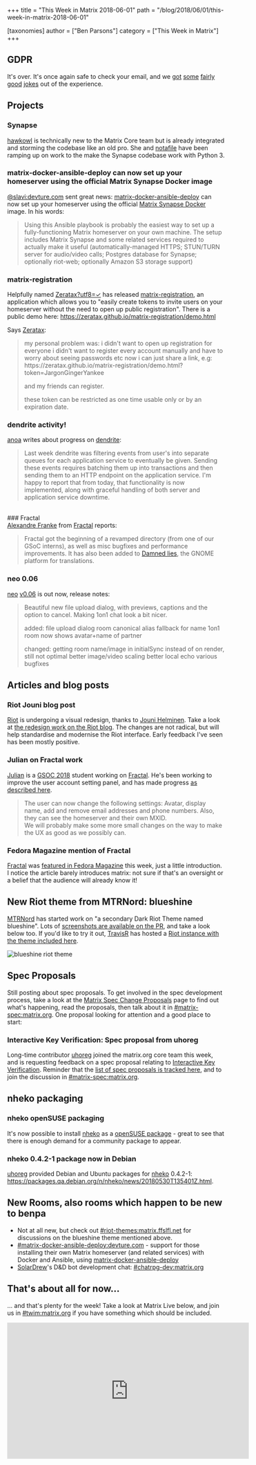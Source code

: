 +++
title = "This Week in Matrix 2018-06-01"
path = "/blog/2018/06/01/this-week-in-matrix-2018-06-01"

[taxonomies]
author = ["Ben Parsons"]
category = ["This Week in Matrix"]
+++

## GDPR

It's over. It's once again safe to check your email, and we <a href="https://twitter.com/marcusjdl/status/1000027860558581760">got</a> <a href="https://twitter.com/JasonLeeParsons/status/999957139228643328">some</a> <a href="https://twitter.com/rianjohnson/status/999730569641525248">fairly</a> <a href="https://twitter.com/mocent0/status/999385880287744001">good</a> <a href="https://twitter.com/cszabla/status/1001619286090280960">jokes</a> out of the experience.

## Projects

### Synapse

<a href="https://twitter.com/hawkieowl">hawkowl</a> is technically new to the Matrix Core team but is already integrated and storming the codebase like an old pro. She and <a href="https://matrix.to/#/@notafile:matrix.org">notafile</a> have been ramping up on work to the make the Synapse codebase work with Python 3.

### matrix-docker-ansible-deploy can now set up your homeserver using the official Matrix Synapse Docker image

<a href="https://matrix.to/#/@slavi:devture.com">@slavi:devture.com</a> sent great news: <a href="https://github.com/spantaleev/matrix-docker-ansible-deploy">matrix-docker-ansible-deploy</a> can now set up your homeserver using the official <a href="https://hub.docker.com/r/matrixdotorg/synapse/">Matrix Synapse Docker</a> image. In his words:
<blockquote>Using this Ansible playbook is probably the easiest way to set up a fully-functioning Matrix homeserver on your own machine. The setup includes Matrix Synapse and some related services required to actually make it useful (automatically-managed HTTPS; STUN/TURN server for audio/video calls; Postgres database for Synapse; optionally riot-web; optionally Amazon S3 storage support)</blockquote>

### matrix-registration

Helpfully named <a href="https://matrix.to/#/@zeratax:dmnd.sh">Zeratax?utf8=✓</a> has released <a href="https://github.com/ZerataX/matrix-registration">matrix-registration</a>, an application which allows you to "easily create tokens to invite users on your homeserver without the need to open up public registration". There is a public demo here: <a href="https://zeratax.github.io/matrix-registration/demo.html">https://zeratax.github.io/matrix-registration/demo.html</a>

Says <a href="https://matrix.to/#/@zeratax:dmnd.sh">Zeratax</a>:
<blockquote>my personal problem was:
i didn't want to open up registration for everyone
i didn't want to register every account manually and have to worry about seeing passwords etc
now i can just share a link, e.g:
https://zeratax.github.io/matrix-registration/demo.html?token=JargonGingerYankee

and my friends can register.

these token can be restricted as one time usable only or by an expiration date.
</blockquote>

### dendrite activity!

<a href="https://matrix.to/#/@andrewm:amorgan.xyz">anoa</a> writes about progress on <a href="https://github.com/matrix-org/dendrite">dendrite</a>:
<blockquote>Last week dendrite was filtering events from user's into separate queues for each application service to eventually be given. Sending these events requires batching them up into transactions and then sending them to an HTTP endpoint on the application service. I'm happy to report that from today, that functionality is now implemented, along with graceful handling of both server and application service downtime.</blockquote><br />
### Fractal
<br /><a href="https://matrix.to/#/@afranke:matrix.org">Alexandre Franke</a> from <a href="https://wiki.gnome.org/Apps/Fractal">Fractal</a> reports:<br /><blockquote>Fractal got the beginning of a revamped directory (from one of our GSoC interns), as well as misc bugfixes and performance improvements. It has also been added to <a href="https://l10n.gnome.org/">Damned lies</a>, the GNOME platform for translations.</blockquote>

### neo 0.06

<a href="https://github.com/f0x52/neo">neo</a> <a href="https://github.com/f0x52/neo/releases/tag/0.06">v0.06</a> is out now, release notes:
<blockquote>Beautiful new file upload dialog, with previews, captions and the option to cancel. Making 1on1 chat look a bit nicer.

added:
file upload dialog
room canonical alias fallback for name
1on1 room now shows avatar+name of partner

changed:
getting room name/image in initialSync instead of on render, still not optimal
better image/video scaling
better local echo
various bugfixes
</blockquote>

## Articles and blog posts

### Riot Jouni blog post

<a href="http://riot.im/">Riot</a> is undergoing a visual redesign, thanks to <a href="http://helminen.co/">Jouni Helminen</a>. Take a look at <a href="https://medium.com/@RiotChat/a-sneak-peek-at-a-whole-new-riot-im-1114df653782">the redesign work on the Riot blog</a>. The changes are not radical, but will help standardise and modernise the Riot interface. Early feedback I've seen has been mostly positive.

### Julian on Fractal work

<a href="https://matrix.to/#/@iamjsparber:matrix.org">Julian</a> is a <a href="https://summerofcode.withgoogle.com/projects/?sp-search=matrix">GSOC 2018</a> student working on <a href="https://wiki.gnome.org/Apps/Fractal">Fractal</a>. He's been working to improve the user account setting panel, and has made progress <a href="https://blogs.gnome.org/jsparber/2018/05/28/fractal-gsoc-progress/">as described here</a>.
<blockquote>The user can now change the following settings: Avatar, display name, add and remove email addresses and phone numbers. Also, they can see the homeserver and their own MXID.<br />We will probably make some more small changes on the way to make the UX as good as we possibly can.</blockquote>

### Fedora Magazine mention of Fractal

<a href="https://wiki.gnome.org/Apps/Fractal">Fractal</a> was <a href="https://fedoramagazine.org/fractal-gnome-matrix-chat-client/">featured in Fedora Magazine</a> this week, just a little introduction. I notice the article barely introduces matrix: not sure if that's an oversight or a belief that the audience will already know it!

## New Riot theme from MTRNord: blueshine

<a href="https://matrix.to/#/@MTRNord:matrix.ffslfl.net">MTRNord</a> has started work on "a secondary Dark Riot Theme named blueshine". Lots of <a href="https://github.com/vector-im/riot-web/pull/6816">screenshots are available on the PR</a>, and take a look below too. If you'd like to try it out, <a href="https://github.com/turt2live">TravisR</a> has hosted a <a href="https://t2bot.io/blueshine/">Riot instance with the theme included here</a>.

<img src="https://user-images.githubusercontent.com/1374914/40676029-c5103182-6379-11e8-9008-c12d894b67db.png" alt="blueshine riot theme" />

## Spec Proposals

Still posting about spec proposals. To get involved in the spec development process, take a look at the <a href="/docs/spec/proposals">Matrix Spec Change Proposals</a> page to find out what's happening, read the proposals, then talk about it in <a href="https://matrix.to/#/#matrix-spec:matrix.org">#matrix-spec:matrix.org</a>. One proposal looking for attention and a good place to start:

### Interactive Key Verification: Spec proposal from uhoreg

Long-time contributor <a href="https://matrix.to/#/@uhoreg:matrix.org">uhoreg</a> joined the matrix.org core team this week, and is requesting feedback on a spec proposal relating to <a href="https://docs.google.com/document/d/1SXmyjyNqClJ5bTHtwvp8tT1Db4pjlGVxfPQNdlQILqU/">Interactive Key Verification</a>. Reminder that the <a href="/docs/spec/proposals">list of spec proposals is tracked here</a>, and to join the discussion in <a href="https://matrix.to/#/#matrix-spec:matrix.org">#matrix-spec:matrix.org</a>.

## nheko packaging

### nheko openSUSE packaging

It's now possible to install <a href="https://github.com/mujx/nheko">nheko</a> as a <a href="https://software.opensuse.org/package/nheko"> openSUSE package</a> - great to see that there is enough demand for a community package to appear.

### nheko 0.4.2-1 package now in Debian

<a href="https://matrix.to/#/@uhoreg:matrix.org">uhoreg</a> provided Debian and Ubuntu packages for <a href="https://github.com/mujx/nheko">nheko</a> 0.4.2-1: <a href="https://packages.qa.debian.org/n/nheko/news/20180530T135401Z.html">https://packages.qa.debian.org/n/nheko/news/20180530T135401Z.html</a>.

## New Rooms, also rooms which happen to be new to benpa

<ul>
 	<li>Not at all new, but check out <a href="https://matrix.to/#/#riot-themes:matrix.ffslfl.net">#riot-themes:matrix.ffslfl.net</a> for discussions on the blueshine theme mentioned above.</li>
 	<li><a href="https://matrix.to/#/#matrix-docker-ansible-deploy:devture.com">#matrix-docker-ansible-deploy:devture.com</a> - support for those installing their own Matrix homeserver (and related services) with Docker and Ansible, using <a href="https://github.com/spantaleev/matrix-docker-ansible-deploy">matrix-docker-ansible-deploy</a></li>
 	<li><a href="https://matrix.to/#/@SolarDrew:matrix.org">SolarDrew</a>'s D&amp;D bot development chat: <a href="https://matrix.to/#/#chatrpg-dev:matrix.org">#chatrpg-dev:matrix.org</a></li>
</ul>

## That's about all for now…

… and that's plenty for the week! Take a look at Matrix Live below, and join us in <a href="https://matrix.to/#/#TWIM:matrix.org">#twim:matrix.org</a> if you have something which should be included.

<div class="video-container"><iframe src="https://www.youtube.com/embed/8MVMrLsbznk" width="560" height="315" frameBorder="0" allowFullScreen="allowfullscreen"></iframe></div>

